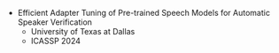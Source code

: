 - Efficient Adapter Tuning of Pre-trained Speech Models for Automatic Speaker Verification
  - University of Texas at Dallas
  - ICASSP 2024

